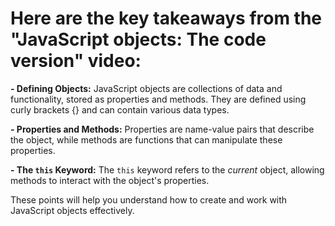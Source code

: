 # Here are the key takeaways from the "JavaScript objects: The code version" video:

**- Defining Objects:** JavaScript objects are collections of data and functionality, stored as properties and methods. They are defined using curly brackets {} and can contain various data types.

**- Properties and Methods:** Properties are name-value pairs that describe the object, while methods are functions that can manipulate these properties.

**- The `this` Keyword:** The `this` keyword refers to the _current_ object, allowing methods to interact with the object's properties.

These points will help you understand how to create and work with JavaScript objects effectively.

